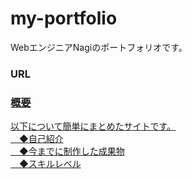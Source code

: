 # my-portfolio
WebエンジニアNagiのポートフォリオです。
<h3>URL</h3>
<a href="https://nagi-git.github.io/my-portfolio2/">

<h3>概要</h3>
以下について簡単にまとめたサイトです。
</br>　◆自己紹介
</br>　◆今までに制作した成果物
</br>　◆スキルレベル
